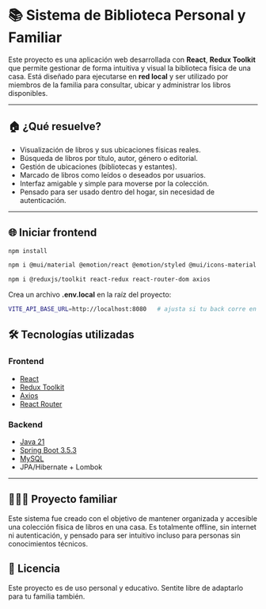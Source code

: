 # 📚 Sistema de Biblioteca Personal y Familiar

Este proyecto es una aplicación web desarrollada con **React**, **Redux Toolkit** que permite gestionar de forma intuitiva y visual la biblioteca física de una casa. Está diseñado para ejecutarse en **red local** y ser utilizado por miembros de la familia para consultar, ubicar y administrar los libros disponibles.

---

## 🏠 ¿Qué resuelve?

- Visualización de libros y sus ubicaciones físicas reales.
- Búsqueda de libros por título, autor, género o editorial.
- Gestión de ubicaciones (bibliotecas y estantes).
- Marcado de libros como leídos o deseados por usuarios.
- Interfaz amigable y simple para moverse por la colección.
- Pensado para ser usado dentro del hogar, sin necesidad de autenticación.

---

## 🌐 Iniciar frontend
```bash
npm install
```
```bash
npm i @mui/material @emotion/react @emotion/styled @mui/icons-material
```
```bash
npm i @reduxjs/toolkit react-redux react-router-dom axios
```

Crea un archivo **.env.local** en la raíz del proyecto:
```bash
VITE_API_BASE_URL=http://localhost:8080   # ajusta si tu back corre en otro host/puerto
```

## 🛠️ Tecnologías utilizadas

### Frontend
- [React](https://reactjs.org/)
- [Redux Toolkit](https://redux-toolkit.js.org/)
- [Axios](https://axios-http.com/)
- [React Router](https://reactrouter.com/)

### Backend
- [Java 21](https://www.oracle.com/java/)
- [Spring Boot 3.5.3](https://spring.io/projects/spring-boot)
- [MySQL](https://www.mysql.com/)
- JPA/Hibernate + Lombok

---

## 👨‍👩‍👧 Proyecto familiar
Este sistema fue creado con el objetivo de mantener organizada y accesible una colección física de libros en una casa. Es totalmente offline, sin internet ni autenticación, y pensado para ser intuitivo incluso para personas sin conocimientos técnicos.

## 📝 Licencia
Este proyecto es de uso personal y educativo. Sentite libre de adaptarlo para tu familia también.
